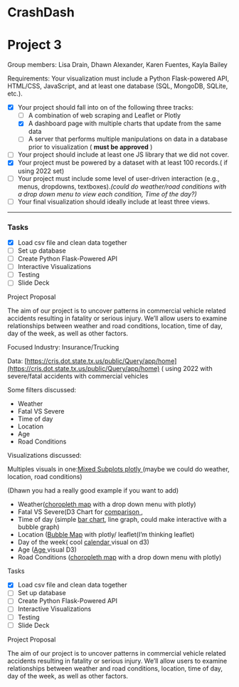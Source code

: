 # CrashDash


# Project 3

Group members: Lisa Drain, Dhawn Alexander, Karen Fuentes, Kayla Bailey

Requirements: Your visualization must include a Python Flask-powered API, HTML/CSS, JavaScript,
and at least one database (SQL, MongoDB, SQLite, etc.).

* [X] Your project should fall into on of the following three tracks:
  * [ ] A combination of web scraping and Leaflet or Plotly
  * [X] A dashboard page with multiple charts that update from the same data
  * [ ] A server that performs multiple manipulations on data in a database prior to visualization ( **must be approved** )
* [ ] Your project should include at least one JS library that we did not cover.
* [X] Your project must be powered by a dataset with at least 100 records.( if using 2022 set)
* [ ] Your project must include some level of user-driven interaction (e.g., menus, dropdowns, textboxes).*(could do weather/road conditions with a drop down menu to view each condition, Time of the day?)*
* [ ] Your final visualization should ideally include at least three views.

---

### Tasks

* [X] Load csv file and clean data together
* [ ] Set up database
* [ ] Create Python Flask-Powered API
* [ ] Interactive Visualizations
* [ ] Testing
* [ ] Slide Deck

Project Proposal

The aim of our project is to uncover patterns in commercial vehicle related accidents resulting in fatality or serious injury. We’ll allow users to examine relationships between weather and road conditions, location, time of day, day of the week, as well as other factors.

Focused Industry: Insurance/Trucking

Data: [https://cris.dot.state.tx.us/public/Query/app/home](https://cris.dot.state.tx.us/public/Query/app/home)  ( using 2022 with severe/fatal accidents with commercial vehicles

Some filters discussed:

* Weather
* Fatal VS Severe
* Time of day
* Location
* Age
* Road Conditions

Visualizations discussed:

Multiples visuals in one:[Mixed Subplots plotly  ](https://plotly.com/python/mixed-subplots/)(maybe we could do weather, location, road conditions)

(Dhawn you had a really good example if you want to add)

* Weather([choropleth map](https://plotly.com/python/mapbox-county-choropleth/) with a drop down menu with plotly)
* Fatal VS Severe(D3 Chart for [comparison ](https://observablehq.com/@mbostock/methods-of-comparison-compared),
* Time of day (simple [bar chart](https://plotly.com/python/bar-charts/), line graph, could make interactive with a bubble graph)
* Location ([Bubble Map](https://plotly.com/python/bubble-maps/) with plotly/ leaflet(I’m thinking leaflet)
* Day of the week( cool [calendar ](https://observablehq.com/@d3/calendar)visual on d3)
* Age ([Age ](https://observablehq.com/@d3/dot-plot)visual D3)
* Road Conditions ([choropleth map](https://plotly.com/python/mapbox-county-choropleth/) with a drop down menu with plotly)



Tasks

* [X] Load csv file and clean data together
* [ ] Set up database
* [ ] Create Python Flask-Powered API
* [ ] Interactive Visualizations
* [ ] Testing
* [ ] Slide Deck

Project Proposal

The aim of our project is to uncover patterns in commercial vehicle related accidents resulting in fatality or serious injury. We’ll allow users to examine relationships between weather and road conditions, location, time of day, day of the week, as well as other factors.
